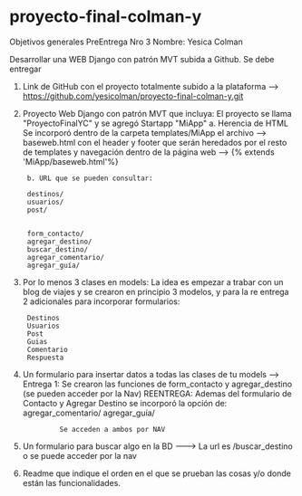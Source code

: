 # proyecto-final-colman-y

Objetivos generales
PreEntrega Nro 3
Nombre: Yesica Colman

Desarrollar una WEB Django con patrón MVT subida a Github.
Se debe entregar

1. Link de GitHub con el proyecto totalmente subido a la plataforma --> https://github.com/yesicolman/proyecto-final-colman-y.git
2. Proyecto Web Django con patrón MVT que incluya: El proyecto se llama "ProyectoFinalYC" y se agregó Startapp "MiApp"
        a. Herencia de HTML
        Se incorporó dentro de la carpeta templates/MiApp el archivo --> baseweb.html con el header y footer que serán heredados por el resto de templates y navegación dentro de la página web -->  {% extends 'MiApp/baseweb.html'%}
        
        b. URL que se pueden consultar:

        destinos/
        usuarios/
        post/


        form_contacto/
        agregar_destino/
        buscar_destino/
        agregar_comentario/
        agregar_guía/

3. Por lo menos 3 clases en models:
La idea es empezar a trabar con un blog de viajes y se crearon en principio 3 modelos, y para la re entrega 2 adicionales para incorporar formularios:

        Destinos
        Usuarios
        Post
        Guias
        Comentario
        Respuesta

4. Un formulario para insertar datos a todas las clases de tu models --> 
        Entrega 1: Se crearon las funciones de form_contacto y agregar_destino (se pueden acceder por la Nav)
        REENTREGA: Ademas del formulario de Contacto y Agregar Destino se incorporó la opción de: 
                agregar_comentario/
                agregar_guía/
                
                Se acceden a ambos por NAV

5. Un formulario para buscar algo en la BD ---> La url es /buscar_destino o se puede acceder por la nav 

6. Readme que indique el orden en el que se prueban las cosas y/o donde están las funcionalidades.



